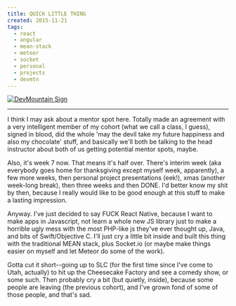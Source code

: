 ```yaml
---
title: QUICK LITTLE THING
created: 2015-11-21
tags:
  - react
  - angular
  - mean-stack
  - meteor
  - socket
  - personal
  - projects
  - devmtn
---
```



[![DevMountain Sign](http://zacanger.com/blog/assets/img/devmtn-sign.jpg)](https://www.instagram.com/p/-SlGTAxf6W/?taken-by=zacanger)

--------

I think I may ask about a mentor spot here. Totally made an agreement with a
very intelligent member of my cohort (what we call a class, I guess), signed in
blood, did the whole 'may the devil take my future happiness and also my
chocolate' stuff, and basically we'll both be talking to the head instructor
about both of us getting potential mentor spots, maybe.

Also, it's week 7 now. That means it's half over. There's interim week (aka
everybody goes home for thanksgiving except myself week, apparently), a few more
weeks, then personal project presentations (eek!), xmas (another week-long
break), then three weeks and then DONE. I'd better know my shit by then, because
I really would like to be good enough at this stuff to make a lasting
impression.

Anyway. I've just decided to say FUCK React Native, because I want to make apps
in Javascript, not learn a whole new JS library just to make a horrible ugly
mess with the most PHP-like js they've ever thought up, Java, and bits of
Swift/Objective C. I'll just cry a little bit inside and built this thing with
the traditional MEAN stack, plus Socket.io (or maybe make things easier on
myself and let Meteor do some of the work).

Gotta cut it short--going up to SLC (for the first time since I've come to Utah,
actually) to hit up the Cheesecake Factory and see a comedy show, or some such.
Then probably cry a bit (but quietly, inside), because some people are leaving
(the previous cohort), and I've grown fond of some of those people, and that's
sad.
